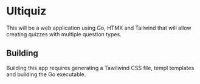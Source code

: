 # Ultiquiz

This will be a web application using Go, HTMX and Tailwind that will allow creating quizzes with multiple question types.

## Building

Building this app requires generating a Tawilwind CSS file, templ templates and building the Go executable.